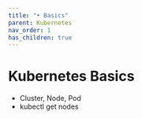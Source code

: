```yaml
---
title: "• Basics"
parent: Kubernetes
nav_order: 1
has_children: true
---
```


# Kubernetes Basics

- Cluster, Node, Pod
- kubectl get nodes